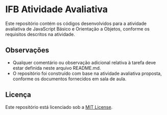 # IFB Atividade Avaliativa

Este repositório contém os códigos desenvolvidos para a atividade avaliativa de JavaScript Básico e Orientação a Objetos, conforme os requisitos descritos na atividade.

## Observações

- Qualquer comentário ou observação adicional relativa à tarefa deve estar definida neste arquivo README.md.
- O repositório foi construído com base na atividade avaliativa proposta, conforme os documentos fornecidos em sala de aula.

## Licença

Este repositório está licenciado sob a [MIT License](LICENSE).
